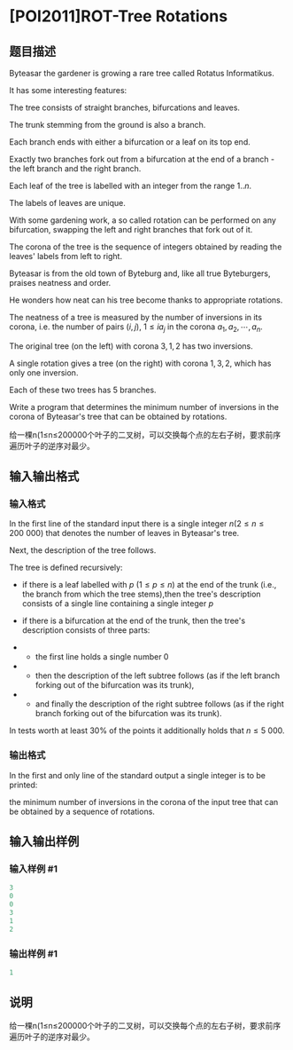# [POI2011]ROT-Tree Rotations

## 题目描述

Byteasar the gardener is growing a rare tree called Rotatus Informatikus.

It has some interesting features:

The tree consists of straight branches, bifurcations and leaves.

The trunk stemming from the ground is also a branch.

Each branch ends with either a bifurcation or a leaf on its top end.

Exactly two branches fork out from a bifurcation at the end of a branch - the left branch and the right branch.

Each leaf of the tree is labelled with an integer from the range $1..n$.

The labels of leaves are unique.

With some gardening work, a so called rotation can be performed on any bifurcation, swapping the left and right branches that fork out of it.

The corona of the tree is the sequence of integers obtained by reading the leaves' labels from left to right.

Byteasar is from the old town of Byteburg and, like all true Byteburgers, praises neatness and order.

He wonders how neat can his tree become thanks to appropriate rotations.

The neatness of a tree is measured by the number of inversions in its corona, i.e. the number of pairs $(i,j)$, $1\le ia_j$ in the corona $a_1,a_2,\cdots,a_n$.

The original tree (on the left) with corona $3,1,2$ has two inversions.

A single rotation gives a tree (on the right) with corona $1,3,2$, which has only one inversion.

Each of these two trees has 5 branches.

Write a program that determines the minimum number of inversions in the corona of Byteasar's tree that can be obtained by rotations.

给一棵n(1≤n≤200000个叶子的二叉树，可以交换每个点的左右子树，要求前序遍历叶子的逆序对最少。

## 输入输出格式

### 输入格式

In the first line of the standard input there is a single integer $n$($2\le n\le 200\ 000$) that denotes the number of leaves in Byteasar's tree.

Next, the description of the tree follows.

The tree is defined recursively:

- if there is a leaf labelled with $p$ ($1\le p\le n$) at the end of the trunk (i.e., the branch from which the tree stems),then the tree's description consists of a single line containing a single integer $p$

- if there is a bifurcation at the end of the trunk, then the tree's description consists of three parts:

- - the first line holds a single number $0$

- - then the description of the left subtree follows (as if the left branch forking out of the bifurcation was its trunk),

- - and finally the description of the right subtree follows (as if the right branch forking out of the bifurcation was its trunk).

In tests worth at least 30% of the points it additionally holds that $n\le 5\ 000$.

### 输出格式

In the first and only line of the standard output a single integer is to be printed:

the minimum number of inversions in the corona of the input tree that can be obtained by a sequence of rotations.

## 输入输出样例

### 输入样例 #1

```cpp
3
0
0
3
1
2
```


### 输出样例 #1

```cpp
1
```


## 说明

给一棵n(1≤n≤200000个叶子的二叉树，可以交换每个点的左右子树，要求前序遍历叶子的逆序对最少。

